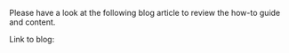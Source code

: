 Please have a look at the following blog article to review the how-to guide and content.

Link to blog: 